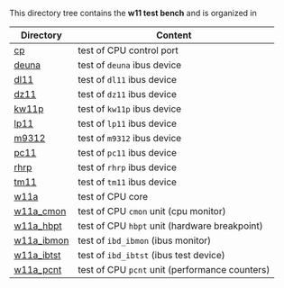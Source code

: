 This directory tree contains the **w11 test bench** and is organized in

| Directory | Content |
| --------- | ------- |
| [cp](cp)                 | test of CPU control port |
| [deuna](deuna)           | test of `deuna` ibus device |
| [dl11](dl11)             | test of `dl11` ibus device |
| [dz11](dz11)             | test of `dz11` ibus device |
| [kw11p](kw11p)           | test of `kw11p` ibus device |
| [lp11](lp11)             | test of `lp11` ibus device |
| [m9312](m9312)           | test of `m9312` ibus device |
| [pc11](pc11)             | test of `pc11` ibus device |
| [rhrp](rhrp)             | test of `rhrp` ibus device |
| [tm11](tm11)             | test of `tm11` ibus device |
| [w11a](w11a)             | test of CPU core |
| [w11a_cmon](w11a_cmon)   | test of CPU `cmon` unit (cpu monitor) |
| [w11a_hbpt](w11a_hbpt)   | test of CPU `hbpt` unit (hardware breakpoint) |
| [w11a_ibmon](w11a_ibmon) | test of `ibd_ibmon` (ibus monitor) |
| [w11a_ibtst](w11a_ibtst) | test of `ibd_ibtst` (ibus test device) |
| [w11a_pcnt](w11a_pcnt)   | test of CPU `pcnt` unit (performance counters) |
